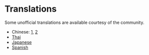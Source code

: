 # Translations

Some unofficial translations are available courtesy of the community.

- Chinese: [1](https://eddiewen.gitbooks.io/rscss/content/), [2](https://github.com/suhaotian/rscss-zh-cn)
- [Thai](http://rscss.in.th/)
- [Japanese](http://qiita.com/kk6/items/760efba180ec526903db)
- [Spanish](https://github.com/jameskolce/rscss-es)
